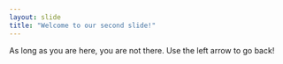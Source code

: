 ```yaml
---
layout: slide
title: "Welcome to our second slide!"
---
```

As long as you are here, you are not there.
Use the left arrow to go back!
